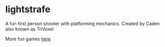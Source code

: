 # lightstrafe
A fun first person shooter with platforming mechanics.
Created by Caden also known as TriVoxel

More fun games [here](https://sites.google.com/site/sidedvirusartandanimation/games)
